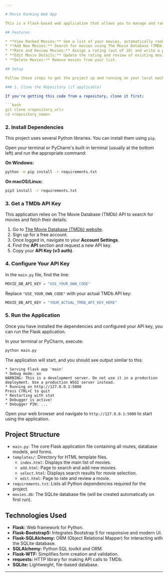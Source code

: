 ```yaml
---

# Movie Ranking Web App

This is a Flask-based web application that allows you to manage and rank your favorite movies. It integrates with The Movie Database (TMDb) API to fetch movie information and uses SQLite for local data storage.

## Features

* **View Ranked Movies:** See a list of your movies, automatically ranked by your custom rating.
* **Add New Movies:** Search for movies using The Movie Database (TMDb) and add them to your list.
* **Rate and Review Movies:** Assign a rating (out of 10) and write a personal review for each movie.
* **Edit Movie Details:** Update the rating and review of existing movies.
* **Delete Movies:** Remove movies from your list.

## Setup

Follow these steps to get the project up and running on your local machine.

### 1. Clone the Repository (if applicable)

If you're getting this code from a repository, clone it first:

```bash
git clone <repository_url>
cd <repository_name>
```

### 2. Install Dependencies

This project uses several Python libraries. You can install them using `pip`.

Open your terminal or PyCharm's built-in terminal (usually at the bottom left) and run the appropriate command:

**On Windows:**

```bash
python -m pip install -r requirements.txt
```

**On macOS/Linux:**

```bash
pip3 install -r requirements.txt
```

### 3. Get a TMDb API Key

This application relies on The Movie Database (TMDb) API to search for movies and fetch their details.

1.  Go to [The Movie Database (TMDb) website](https://www.themoviedb.org/).
2.  Sign up for a free account.
3.  Once logged in, navigate to your **Account Settings**.
4.  Find the **API** section and request a new API key.
5.  Copy your **API Key (v3 auth)**.

### 4. Configure Your API Key

In the `main.py` file, find the line:

```python
MOVIE_DB_API_KEY = "USE_YOUR_OWN_CODE"
```

Replace `"USE_YOUR_OWN_CODE"` with your actual TMDb API key:

```python
MOVIE_DB_API_KEY = "YOUR_ACTUAL_TMDB_API_KEY_HERE"
```

### 5. Run the Application

Once you have installed the dependencies and configured your API key, you can run the Flask application.

In your terminal or PyCharm, execute:

```bash
python main.py
```

The application will start, and you should see output similar to this:

```
* Serving Flask app 'main'
* Debug mode: on
WARNING: This is a development server. Do not use it in a production deployment. Use a production WSGI server instead.
* Running on http://127.0.0.1:5000
Press CTRL+C to quit
* Restarting with stat
* Debugger is active!
* Debugger PIN: ...
```

Open your web browser and navigate to `http://127.0.0.1:5000` to start using the application.

## Project Structure

* `main.py`: The core Flask application file containing all routes, database models, and forms.
* `templates/`: Directory for HTML template files.
    * `index.html`: Displays the main list of movies.
    * `add.html`: Page to search and add new movies.
    * `select.html`: Displays search results for movie selection.
    * `edit.html`: Page to rate and review a movie.
* `requirements.txt`: Lists all Python dependencies required for the project.
* `movies.db`: The SQLite database file (will be created automatically on first run).

## Technologies Used

* **Flask:** Web framework for Python.
* **Flask-Bootstrap5:** Integrates Bootstrap 5 for responsive and modern UI.
* **Flask-SQLAlchemy:** ORM (Object Relational Mapper) for interacting with the SQLite database.
* **SQLAlchemy:** Python SQL toolkit and ORM.
* **Flask-WTF:** Simplifies form creation and validation.
* **requests:** HTTP library for making API calls to TMDb.
* **SQLite:** Lightweight, file-based database.

---
```

